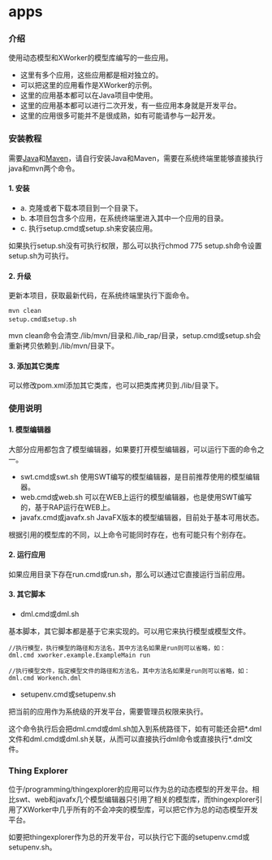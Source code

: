 # apps

### 介绍
使用动态模型和XWorker的模型库编写的一些应用。

- 这里有多个应用，这些应用都是相对独立的。
- 可以把这里的应用看作是XWorker的示例。
- 这里的应用基本都可以在Java项目中使用。
- 这里的应用基本都可以进行二次开发，有一些应用本身就是开发平台。
- 这里的应用很多可能并不是很成熟，如有可能请参与一起开发。

### 安装教程
需要[Java](https://www.oracle.com/java/technologies/)和[Maven](https://maven.apache.org/)，请自行安装Java和Maven，需要在系统终端里能够直接执行java和mvn两个命令。

#### 1. 安装

- a. 克隆或者下载本项目到一个目录下。
- b. 本项目包含多个应用，在系统终端里进入其中一个应用的目录。
- c. 执行setup.cmd或setup.sh来安装应用。

如果执行setup.sh没有可执行权限，那么可以执行chmod 775 setup.sh命令设置setup.sh为可执行。

#### 2. 升级

更新本项目，获取最新代码，在系统终端里执行下面命令。

```
mvn clean
setup.cmd或setup.sh
```
mvn clean命令会清空./lib/mvn/目录和./lib_rap/目录，setup.cmd或setup.sh会重新拷贝依赖到./lib/mvn/目录下。

#### 3. 添加其它类库
可以修改pom.xml添加其它类库，也可以把类库拷贝到./lib/目录下。

### 使用说明
#### 1. 模型编辑器
大部分应用都包含了模型编辑器，如果要打开模型编辑器，可以运行下面的命令之一。
- swt.cmd或swt.sh
使用SWT编写的模型编辑器，是目前推荐使用的模型编辑器。
- web.cmd或web.sh
可以在WEB上运行的模型编辑器，也是使用SWT编写的，基于RAP运行在WEB上。
- javafx.cmd或javafx.sh
JavaFX版本的模型编辑器，目前处于基本可用状态。

根据引用的模型库的不同，以上命令可能同时存在，也有可能只有个别存在。

#### 2. 运行应用

如果应用目录下存在run.cmd或run.sh，那么可以通过它直接运行当前应用。

#### 3. 其它脚本
- dml.cmd或dml.sh

基本脚本，其它脚本都是基于它来实现的。可以用它来执行模型或模型文件。

```
//执行模型，执行模型的路径和方法名，其中方法名如果是run则可以省略，如：
dml.cmd xworker.example.ExampleMain run

//执行模型文件，指定模型文件的路径和方法名，其中方法名如果是run则可以省略，如：
dml.cmd Workench.dml
```

- setupenv.cmd或setupenv.sh

把当前的应用作为系统级的开发平台，需要管理员权限来执行。

这个命令执行后会把dml.cmd或dml.sh加入到系统路径下，如有可能还会把*.dml文件和dml.cmd或dml.sh关联，从而可以直接执行dml命令或直接执行*.dml文件。

### Thing Explorer
位于/programming/thingexplorer的应用可以作为总的动态模型的开发平台。相比swt、web和javafx几个模型编辑器只引用了相关的模型库，而thingexplorer引用了XWorker中几乎所有的不会冲突的模型库，可以把它作为总的动态模型开发平台。

如要把thingexplorer作为总的开发平台，可以执行它下面的setupenv.cmd或setupenv.sh。
